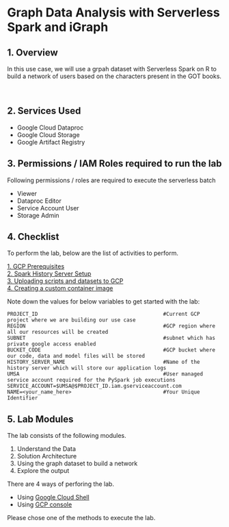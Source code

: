 # Graph Data Analysis with Serverless Spark and iGraph

## 1. Overview

In this use case, we will use a grpah dataset with Serverless Spark on R to build a network of users based on the characters present in the GOT books.

<br>

## 2. Services Used

* Google Cloud Dataproc
* Google Cloud Storage
* Google Artifact Registry

## 3. Permissions / IAM Roles required to run the lab

Following permissions / roles are required to execute the serverless batch

- Viewer
- Dataproc Editor
- Service Account User
- Storage Admin

## 4. Checklist

To perform the lab, below are the list of activities to perform. <br>

[1. GCP Prerequisites](instructions/01-gcp-prerequisites.md)<br>
[2. Spark History Server Setup](instructions/02-persistent-history-server.md)<br>
[3. Uploading scripts and datasets to GCP](instructions/03-files-upload.md)<br>
[4. Creating a custom container image](instructions/04-create-docker-image.md)<br>

Note down the values for below variables to get started with the lab:

```
PROJECT_ID                                         #Current GCP project where we are building our use case
REGION                                             #GCP region where all our resources will be created
SUBNET                                             #subnet which has private google access enabled
BUCKET_CODE                                        #GCP bucket where our code, data and model files will be stored
HISTORY_SERVER_NAME                                #Name of the history server which will store our application logs
UMSA                                               #User managed service account required for the PySpark job executions
SERVICE_ACCOUNT=$UMSA@$PROJECT_ID.iam.gserviceaccount.com
NAME=<your_name_here>                              #Your Unique Identifier
```

## 5. Lab Modules

The lab consists of the following modules.

1. Understand the Data
2. Solution Architecture
3. Using the graph dataset to build a network
4. Explore the output

There are 4 ways of perforing the lab.
- Using [Google Cloud Shell](instructions/05a_social_network_graph_gcloud_execution.md)
- Using [GCP console](instructions/05b_social_network_graph_console_execution.md)

Please chose one of the methods to execute the lab.
